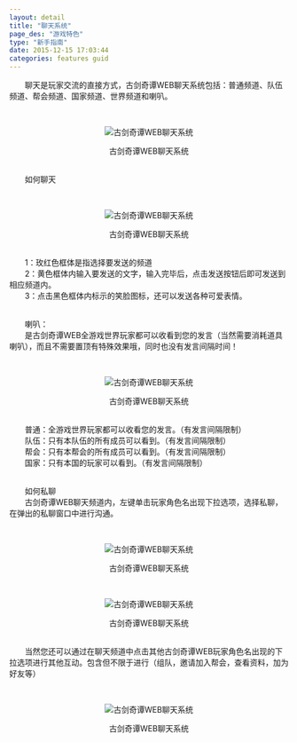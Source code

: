 ```yaml
---
layout: detail
title: "聊天系统"
page_des: "游戏特色"
type: "新手指南"
date: 2015-12-15 17:03:44
categories: features guid
---
```


<p>　　聊天是玩家交流的直接方式，古剑奇谭WEB聊天系统包括：普通频道、队伍频道、帮会频道、国家频道、世界频道和喇叭。</p><p>&nbsp;</p><p style="TEXT-ALIGN: center"><img title="古剑奇谭WEB聊天系统" alt="古剑奇谭WEB聊天系统" src="http://dev.36b.me/current/gjqt/img/resource/103-1.jpg"/></p><p style="TEXT-ALIGN: center">古剑奇谭WEB聊天系统</p><p><br/>　　如何聊天</p><p>&nbsp;</p><p style="TEXT-ALIGN: center"><img title="古剑奇谭WEB聊天系统" alt="古剑奇谭WEB聊天系统" src="http://dev.36b.me/current/gjqt/img/resource/103-2.jpg"/></p><p style="TEXT-ALIGN: center">古剑奇谭WEB聊天系统</p><p><br/>　　1：玫红色框体是指选择要发送的频道<br/>　　2：黄色框体内输入要发送的文字，输入完毕后，点击发送按钮后即可发送到相应频道内。<br/>　　3：点击黑色框体内标示的笑脸图标，还可以发送各种可爱表情。</p><p><br/>　　喇叭：<br/>　　是古剑奇谭WEB全游戏世界玩家都可以收看到您的发言（当然需要消耗道具喇叭），而且不需要置顶有特殊效果哦，同时也没有发言间隔时间！</p><p>&nbsp;</p><p style="TEXT-ALIGN: center"><img title="古剑奇谭WEB聊天系统" alt="古剑奇谭WEB聊天系统" src="http://dev.36b.me/current/gjqt/img/resource/103-3.jpg"/></p><p style="TEXT-ALIGN: center">古剑奇谭WEB聊天系统</p><p><br/>　　普通：全游戏世界玩家都可以收看您的发言。（有发言间隔限制）<br/>　　队伍：只有本队伍的所有成员可以看到。（有发言间隔限制）<br/>　　帮会：只有本帮会的所有成员可以看到。（有发言间隔限制）<br/>　　国家：只有本国的玩家可以看到。（有发言间隔限制）</p><p><br/>　　如何私聊<br/>　　古剑奇谭WEB聊天频道内，左键单击玩家角色名出现下拉选项，选择私聊，在弹出的私聊窗口中进行沟通。</p><p>&nbsp;</p><p style="TEXT-ALIGN: center"><img title="古剑奇谭WEB聊天系统" alt="古剑奇谭WEB聊天系统" src="http://dev.36b.me/current/gjqt/img/resource/103-4.jpg"/></p><p style="TEXT-ALIGN: center">古剑奇谭WEB聊天系统</p><p>&nbsp;</p><p style="TEXT-ALIGN: center"><img title="古剑奇谭WEB聊天系统" alt="古剑奇谭WEB聊天系统" src="http://dev.36b.me/current/gjqt/img/resource/103-5.jpg"/></p><p style="TEXT-ALIGN: center">古剑奇谭WEB聊天系统</p><p><br/>　　当然您还可以通过在聊天频道中点击其他古剑奇谭WEB玩家角色名出现的下拉选项进行其他互动。包含但不限于进行（组队，邀请加入帮会，查看资料，加为好友等）</p><p>&nbsp;</p><p style="TEXT-ALIGN: center"><img title="古剑奇谭WEB聊天系统" alt="古剑奇谭WEB聊天系统" src="http://dev.36b.me/current/gjqt/img/resource/103-6.jpg"/></p><p style="TEXT-ALIGN: center">古剑奇谭WEB聊天系统</p>
